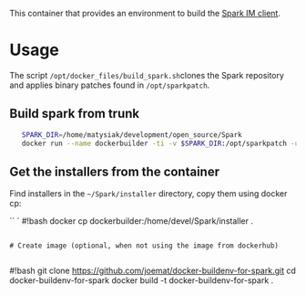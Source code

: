 This container that provides an environment to build the [Spark IM client](https://github.com/igniterealtime/Spark).



# Usage

The script `/opt/docker_files/build_spark.sh`clones the Spark repository and applies binary patches found in `/opt/sparkpatch`.


## Build  spark from trunk

```bash
   SPARK_DIR=/home/matysiak/development/open_source/Spark
   docker run --name dockerbuilder -ti -v $SPARK_DIR:/opt/sparkpatch -u devel joemat/docker-buildenv-for-spark bash /opt/docker_files/build_spark.sh
```

## Get the installers from the container

Find installers in the `~/Spark/installer` directory, copy them using docker cp:

`` `
#!bash
   docker cp dockerbuilder:/home/devel/Spark/installer .
```

# Create image (optional, when not using the image from dockerhub)


```
#!bash
    git clone https://github.com/joemat/docker-buildenv-for-spark.git
    cd docker-buildenv-for-spark
    docker build -t docker-buildenv-for-spark .
```
